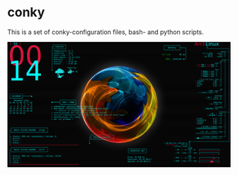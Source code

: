 # conky
This is a set of conky-configuration files, bash- and python scripts.

![Screenshot](images/screenshot.png "Screenshot")

